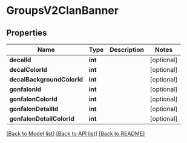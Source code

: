 # GroupsV2ClanBanner

## Properties
Name | Type | Description | Notes
------------ | ------------- | ------------- | -------------
**decalId** | **int** |  | [optional] 
**decalColorId** | **int** |  | [optional] 
**decalBackgroundColorId** | **int** |  | [optional] 
**gonfalonId** | **int** |  | [optional] 
**gonfalonColorId** | **int** |  | [optional] 
**gonfalonDetailId** | **int** |  | [optional] 
**gonfalonDetailColorId** | **int** |  | [optional] 

[[Back to Model list]](../README.md#documentation-for-models) [[Back to API list]](../README.md#documentation-for-api-endpoints) [[Back to README]](../README.md)


